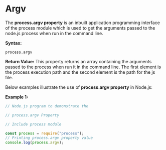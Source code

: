 # Argv

The **process.argv property** is an inbuilt application programming interface of the process module which is used to get the arguments passed to the node.js process when run in the command line.

**Syntax:**

```
process.argv
```

**Return Value:** This property returns an array containing the arguments passed to the process when run it in the command line. The first element is the process execution path and the second element is the path for the js file.

Below examples illustrate the use of **process.argv property** in Node.js:

**Example 1:**

```javascript
// Node.js program to demonstrate the

// process.argv Property

// Include process module

const process = require("process");
// Printing process.argv property value
console.log(process.argv);
```
